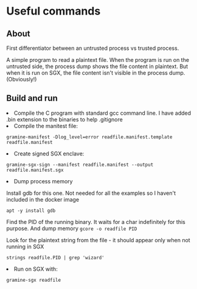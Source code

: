 <h1> Useful commands</h1>

<h2> About </h2>

First differentiator between an untrusted process vs trusted process.

A simple program to read a plaintext file. When the program is run on the untrusted side, the process dump shows the file content in plaintext.
But when it is run on SGX, the file content isn't visible in the process dump. (Obviously!)

<h2>Build and run </h2>

<li>Compile the C program with standard gcc command line. I have added .bin extension to the binaries to help .gitignore


<li>Compile the manitest file:

`gramine-manifest -Dlog_level=error readfile.manifest.template readfile.manifest`

<li>Create signed SGX enclave:

`gramine-sgx-sign --manifest readfile.manifest --output readfile.manifest.sgx`

<li> Dump process memory

Install gdb for this one. Not needed for all the examples so I haven't included in the docker image

`apt -y install gdb`

Find the PID of the running binary. It waits for a char indefinitely for this purpose. And dump memory
`gcore -o readfile PID`

Look for the plaintext string from the file - it should appear only when not running in SGX

`strings readfile.PID | grep 'wizard'`


<li>Run on SGX with:

`gramine-sgx readfile`
